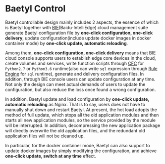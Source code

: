 # Baetyl Control

Baetyl controllable design mainly includes 2 aspects, the essence of which is Baetyl together with [BIE](https://cloud.baidu.com/product/bie.html)(Baidu-IntelliEdge) cloud management suite generate Baetyl configuration file by **one-click configuration, one-click delivery**, update configuration(include update docker images in docker container mode) by **one-click update, automatic reloading**.

Among them, **one-click configuration, one-click delivery** means that BIE cloud console supports users to establish edge core devices in the cloud, create volumes and services, write function scripts through [CFC](https://cloud.baidu.com/product/cfc.html) for `Python2.7` or `Python3.6` runtime(also can write `sql` expression through [Rule Engine](https://cloud.baidu.com/product/re.html) for `sql` runtime), generate and delivery configuration files. In addition, through BIE console users can update configuration at any time. Not only the design can meet actual demands of users to update the configuration, but also reduce the loss once found a wrong configuration.

In addition, Baetyl update and load configuration by **one-click update, automatic reloading** as Nginx. That is to say, users does not have to manually shut down and restart Baetyl. At present, the hot load adopts the method of full update, which stops all the old application modules and then starts all new application modules, so the service provided by the module will be interrupted. In addition, decompressing the new application package will directly overwrite the old application files, and the redundant old application files will not be cleaned up.

In particular, for the docker container mode, Baetyl can also support to update docker images by simply modifying the configuration, and achieve **one-click update, switch at any time** effect.
